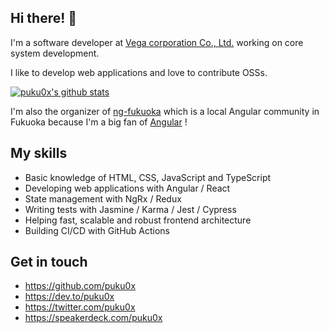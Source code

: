 <!-- ![dog](https://user-images.githubusercontent.com/2607019/88460912-ad113580-ceda-11ea-808e-be9166521092.png) -->

## Hi there! 👋

I'm a software developer at [Vega corporation Co., Ltd.](https://www.vega-c.com/) working on core system development.

I like to develop web applications and love to contribute OSSs.

<!-- ![ng-fukuoka](https://user-images.githubusercontent.com/2607019/88460860-5e639b80-ceda-11ea-81b3-71abde62bb8b.png) -->

[![puku0x's github stats](https://github-readme-stats.vercel.app/api?username=puku0x&show_icons=true&count_private=true)](https://github.com/anuraghazra/github-readme-stats)

I'm also the organizer of [ng-fukuoka](https://ng-fukuoka.angular.jp/) which is a local Angular community in Fukuoka because I'm a big fan of [Angular](https://angular.io) !

## My skills

- Basic knowledge of HTML, CSS, JavaScript and TypeScript
- Developing web applications with Angular / React
- State management with NgRx / Redux
- Writing tests with Jasmine / Karma / Jest / Cypress
- Helping fast, scalable and robust frontend architecture
- Building CI/CD with GitHub Actions

## Get in touch

- https://github.com/puku0x
- https://dev.to/puku0x
- https://twitter.com/puku0x
- https://speakerdeck.com/puku0x

